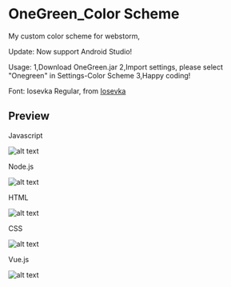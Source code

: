 # OneGreen_Color Scheme
My custom color scheme for webstorm, 

Update: Now support Android Studio!


Usage:
1,Download OneGreen.jar
2,Import settings, please select "Onegreen" in Settings-Color Scheme
3,Happy coding!


Font: Iosevka Regular, from [Iosevka](https://github.com/be5invis/Iosevka)

## Preview
Javascript

![alt text](https://raw.githubusercontent.com/gjuoun/JunGuo_Color_Scheme_Webstorm/master/javascript.png "Javascript")

Node.js

![alt text](https://raw.githubusercontent.com/gjuoun/JunGuo_Color_Scheme_Webstorm/master/nodejs.png "Node.js")

HTML

![alt text](https://raw.githubusercontent.com/gjuoun/JunGuo_Color_Scheme_Webstorm/master/html.png "HTML")

CSS

![alt text](https://raw.githubusercontent.com/gjuoun/JunGuo_Color_Scheme_Webstorm/master/css.png "CSS")

Vue.js

![alt text](https://raw.githubusercontent.com/gjuoun/JunGuo_Color_Scheme_Webstorm/master/vue.png "Vue.js")
